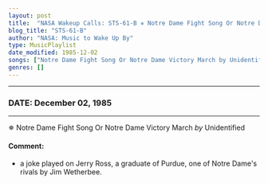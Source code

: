```yaml
---
layout: post
title:  "NASA Wakeup Calls: STS-61-B ✵ Notre Dame Fight Song Or Notre Dame Victory March by Unidentified ⊹ December 02, 1985"
blog_title: "STS-61-B"
author: "NASA: Music to Wake Up By"
type: MusicPlaylist
date_modified: 1985-12-02
songs: ["Notre Dame Fight Song Or Notre Dame Victory March by Unidentified"]
genres: []
---
```


----
### DATE: December 02, 1985
----
✵ Notre Dame Fight Song Or Notre Dame Victory March *by* Unidentified  

#### Comment:
* a joke played on Jerry Ross, a graduate of Purdue, one of Notre Dame's rivals by Jim Wetherbee.



<br/>
<center>
	<a target="_blank"
	   href="https://twitter.com/intent/tweet?hashtags=Space,NASA,Playlist,NASAWakeupCalls,SpaceProgram&text=🚀 {{ page.author}}, '{{ page.songs.first }}' {{ page.title }}, {{ site.url }}{{ page.url }}&via=nasawakeupcalls"><i class="fab fa-twitter" title="Tweet this page" alt="Tweet this page" style="font-size: 1.3em;"></i></a>
	&nbsp; 	<i class="fas fa-user-astronaut" style="font-size: 1.5em;"></i> &nbsp;
    <a id="custom_amazon_link"
       type="amzn" search="#"
       category="popular music">
    <i class="fab fa-amazon" style="font-size: 1.3em;"></i></a>
</center>

<!-- Randomly resolve an individual entry from a song array -->
<script src="/assets/javascript/seedrandom.min.js"></script>
<script>
  var wake_me_up = ["Notre Dame Fight Song Or Notre Dame Victory March by Unidentified"];
  var prng = new Math.seedrandom();
  function randomSong() {
    song = wake_me_up[Math.floor(Math.random() * wake_me_up.length)];
    var amazon_link = document.getElementById("custom_amazon_link");
    amazon_link.setAttribute("search", song);
  }
  window.onload = randomSong();
</script>
